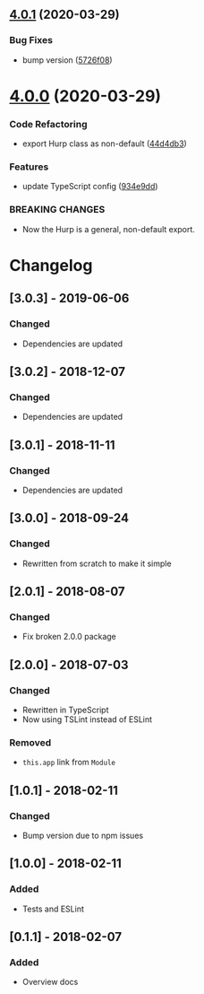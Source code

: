 ## [4.0.1](https://github.com/yaroslav-korotaev/hurp/compare/v4.0.0...v4.0.1) (2020-03-29)


### Bug Fixes

* bump version ([5726f08](https://github.com/yaroslav-korotaev/hurp/commit/5726f08b8fc526c595753f15d857b514dbfd933e))

# [4.0.0](https://github.com/yaroslav-korotaev/hurp/compare/v3.0.3...v4.0.0) (2020-03-29)


### Code Refactoring

* export Hurp class as non-default ([44d4db3](https://github.com/yaroslav-korotaev/hurp/commit/44d4db33d9fb8584a02a3b0ef4ccf4a5a64187d9))


### Features

* update TypeScript config ([934e9dd](https://github.com/yaroslav-korotaev/hurp/commit/934e9dda5e4e543bf603a28187aea11e832f0bca))


### BREAKING CHANGES

* Now the Hurp is a general, non-default export.

# Changelog

## [3.0.3] - 2019-06-06
### Changed
- Dependencies are updated

## [3.0.2] - 2018-12-07
### Changed
- Dependencies are updated

## [3.0.1] - 2018-11-11
### Changed
- Dependencies are updated

## [3.0.0] - 2018-09-24
### Changed
- Rewritten from scratch to make it simple

## [2.0.1] - 2018-08-07
### Changed
- Fix broken 2.0.0 package

## [2.0.0] - 2018-07-03
### Changed
- Rewritten in TypeScript
- Now using TSLint instead of ESLint

### Removed
- `this.app` link from `Module`

## [1.0.1] - 2018-02-11
### Changed
- Bump version due to npm issues

## [1.0.0] - 2018-02-11
### Added
- Tests and ESLint

## [0.1.1] - 2018-02-07
### Added
- Overview docs
